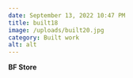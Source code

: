```yaml
---
date: September 13, 2022 10:47 PM
title: built18
image: /uploads/built20.jpg
category: Built work
alt: alt
---
```

**BF Store**